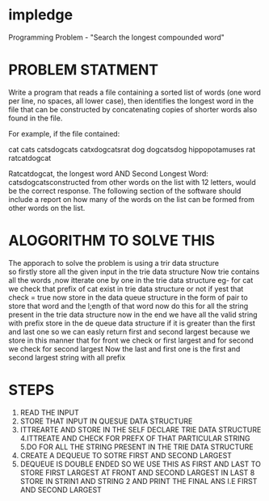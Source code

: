 # impledge
Programming Problem - "Search the longest compounded word"

# PROBLEM STATMENT

Write a program that reads a file containing a sorted list of words (one word per line, no spaces, all lower case), then identifies the longest word in the file that can be constructed by concatenating copies of shorter words also found in the file.

For example, if the file contained:

   cat
   cats
   catsdogcats
   catxdogcatsrat
   dog
   dogcatsdog
   hippopotamuses
   rat
   ratcatdogcat
   
   Ratcatdogcat, the longest word AND Second Longest  Word: catsdogcatsconstructed from other words on the list with 12 letters, would be the correct response.
   The following section of the software should include a report on how many of the words on the list can be formed from other words on the list.

# ALOGORITHM TO SOLVE THIS
The apporach to solve the problem is using a trir data structure  
so firstly store all the given input in the trie data structure 
Now trie contains all the words ,now itterate one by one in the trie data structure 
eg- for cat we check that prefix of cat exist in trie data structure or not if yest that check = true
now store in the data queue structure in the form of pair to store that word and the l;ength of that word
now do this for all the string present in the trie data structure 
now in the end we have all the valid string with prefix store  in the de queue data structure 
if it is greater than the first and last one so we can easly return first and second largest  because
we store in this manner that for front we check or first largest and for second we check for second largest 
Now the last and first one is the first and second largest string with all prefix 

# STEPS
1. READ THE INPUT
2. STORE THAT INPUT IN QUESUE DATA STRUCTURE
3. ITTREARTE AND STORE IN THE SELF DECLARE TRIE DATA STRUCTURE 
4.ITTREATE AND CHECK FOR PREFX OF THAT PARTICULAR STRING
5.DO FOR ALL THE STRING PRESENT IN THE TRIE DATA STRUCTURE
6. CREATE A DEQUEUE TO SOTRE FIRST AND SECOND LARGEST 
7. DEQUEUE IS DOUBLE ENDED SO WE USE THIS AS FIRST AND LAST TO STORE FIRST LARGEST AT FRONT AND SECOND LARGEST IN LAST
8 STORE IN STRIN1 AND STRING 2 AND PRINT THE FINAL ANS I.E FIRST AND SECOND LARGEST


